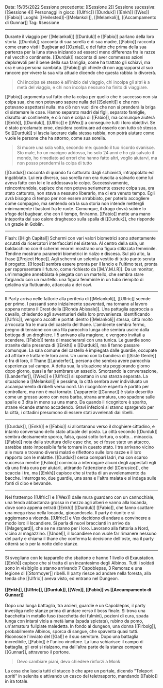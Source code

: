 Data: 15/05/2022
Sessione precedente: [[Sessione 2]]
Sessione sucessiva: [[Sessione 4]]
Personaggi in gioco: [[Ulfric]] [[Durduk]] [[Enkh]] [[Wex]] [[Fabio]]
Luoghi: [[Hvilested]]-[[Melankoli]], [[Melankoli]], [[Accampamento di Gunnar]]
Tag: #sessione 

---
Durante il viaggio per [[Melankoli]] [[Durduk]] e [[Fabio]] parlano della loro storia. [[Durduk]] racconta di sua sorella e di sua madre, [[Fabio]] racconta come erano visti i Bugbear ad [[Oznia]], e del fatto che prima della sua partenza per la luna stava iniziando ad esserci meno differenza fra le razze nel vecchio continente. [[Durduk]] racconta di aver commesso azioni deplorevoli per il bene della sua famiglia, come ha trattato gli schiavi, ma ora è una persona cambiata. [[Fabio]] gli chiede di non aggrapparsi al suo rancore per vivere la sua vita attuale dicendo che questa rabbia lo divorerà. 
> Chi incolpa sè stesso è all'inizio del viaggio, chi incolpa gli altri è a metà del viaggio, e chi non incolpa nessuno ha finito di viaggiare. 

[[Fabio]] argomenta sul fatto che la colpa per quello che è successo non sia colpa sua, che non potevano sapere nulla dei [[Seleniti]] e che non potevano aspettarsi nulla. ma ciò non vuol dire che non si prenderà la briga di sistemare le cose. Hanno separato madri dai figli, separato famiglie, disrutto un continente, e ciò non è colpa di [[Fabio]], ma comunque aiuterà [[Enkh]], [[Durduk]], [[Ulfric]] e [[Wex]] a conseguire tutti i loro obiettivi. Se è stato proclamato eroe, desidera continuare ad esserlo con tutto sè stesso. Se [[Durduk]] si lascia lacerare dalla stessa rabbia, non potrà aiutare come vuole le persone che ha attorno, come sua sorella.
>Si muore una sola volta, secondo me: quando il tuo ricordo svanisce. Sto male, ho un macigno addosso, ho solo 24 anni e ho già salvato il mondo, ho rimediato ad errori che hanno fatto altri, voglio aiutarvi, ma non posso prendermi la colpa di tutto

[[Durduk]] racconta di quando fu catturato dagli schiavisti, intrappolato ed ingabbiato. Lui era diverso, sua sorella non era riuscita a salvarlo come lui aveva fatto con lei e le addossava le colpe. Successivamente, reincontrandola, capisce che non poteva seriamente essere colpa sua, era stato catturato, non stava a nessuno liberarlo, ma ci era venuto tempo. Egli avrà bisogno di tempo per non essere arrabbiato, per poterlo accogliere come compagno, ma sentendo ora la sua storia non intende mettergli minimamente i bastoni fra le ruote. Comunque, il drago dovrà subire lo sfogo del bugbear, che con il tempo, finiranno.
[[Fabio]] mette una mano inteporita dal suo calore draghesco sulla spalla di [[Durduk]], che risponde un grazie in Goblin.

---
Flash: [[High Capital]]
Schermi con vari valori biometrici sono attentamente scrutati da ricercatori interfacciati nel sistema. 
Al centro della sala, un baldacchino con 6 schermi enormi mostrano una figura stilizzata femminile. Tendine mostrano parametri biometrici in rialzo e discesa. Sul più alto, la frase [[Project Hope]]. Agli schermi un selenita vestito di tutto punto scruta il progetto.
[[Hope]] sembra essere pronta per il lancio e l'ultimo test, pronta per rappresentare il futuro, come richiesto da [[M.Y.M.I.R]].
Da un monitor, un'immagine annebbiata è piegata con un martello, che sembra stare forgiando con un martello. una figura femminile in un tubo riempito di gelatina sta fluttuando, attaccata a dei cavi.

---
Il Party arriva nelle fattorie alla periferia di [[Melankoli]], [[Ulfric]] scende per primo. I passanti sono inizialmente spaventati, ma tornano al lavoro appena notano il Crest della [[Ronda Abissale]]. 
Una pattuglia approccia a cavallo, chiedendo agli avventurieri della loro provenienza. identificando [[Ulfric]], vengono accolti e portati dentro [[Melankoli]] stessa, città molto arroccata fra le mura del castello del thane.
L'ambiente sembra fermo, pregno di tensione con una fila parecchio lunga che sembra uscire dalla bottega di un droghiere.
I 5 arrivano alla magione, e vengono invitati a scendere. [[Fabio]] tenta di mascherarsi con una tunica. Le guardie sono stranite dalla presenza di [[Enkh]] e [[Durduk]], ma li fanno passare comunque.
La sala comune del castello è impiegata dalle guardie, occupate ad affilare e trattare le loro armi. Un uomo con la bandiera di [[Siste Gerde]] è fra di loro, il Thane [[Landerfer]], persona che sembra avere parecchia esperienza sul campo. A detta sua, la situazione sta peggiorando giorno dopo giorno, quasi a far sembrare un assedio. Smorzando la conversazione, [[Landerfer]], [[Wex]] e [[Ulfric]] si spostano in una stanza separata.
La situazione a [[Melankoli]] è pessima, la città sembra aver individuato un accampamento di ribelli verso nord. Un ricognitore esperto è partito per controllare, ma non è mai tornato. L'apparente [[Gunnar]] è stato descritto come un grosso uomo con nera barba, strana armatura, uno spadone sulle spalle e 3 dita in meno su una mano.
Da quando il ricognitore è sparito, strane vicende stanno accadendo. Gravi infezioni si stanno spargendo per la città, i cittadini presumono di essere stati avvelenati dai ribelli.

---
[[Durduk]], [[Enkh]] e [[Fabio]] si allontanano verso il droghiere cittadino, e intanto conversano dello stato attuale del posto. La città secondo [[Durduk]] sembra decisamente sporca, falsa, quasi sotto tortura, o sotto... minaccia. [[Fabio]] nota dalla struttura delle case che, se ci fosse stato un attacco, sarebbe stato impossibile farle tornare in questo stato.
I tre arrivano vicino alle mura e trovano diversi malati e riflettono sulle loro razze e il loro rapporto con le malattie. [[Durduk]] cerca compari ladri, ma con scarso successo mentre [[Fabio]] comincia a interrogare alcuni degli appestati egli dà una finta cura per aiutarli, attirando l'attenzione del [[Cerusico]], che scaccia i tre, ma [[Enkh]] capisce che si tratta di un avvelenamento da bacche. Interrogano, due guardie, una sana e l'altra malata e si indaga sulle fonti di cibo e bevande. 

---
Nel frattempo [[Ulfric]] e [[Wex]] dalle mura guardano con un cannochiale, una tenda abbastanza grossa in mezzo agli alberi e vanno alla locanda, dove sono appena entrati [[Enkh]] [[Durduk]] [[Fabio]], che fanno scattare una mega rissa nella locanda, giocandosela. Il party è riunito e si aggiornano a vicenda. [[Ulfric]] e Vex decidono di andare a convincere a modo loro il locandiere. Si parla di nuovi braccianti in arrivo da [[Magergard]], che se ne stanno per i loro. Lavorano alla fattoria a Nord, vicino al magazzino. [[Undel]], il locandiere non vuole far rimanere nessuno del party e chiama il thane che conferma la decisione dell'oste, ma il party otterrà solo per la notte delle stanze. 

---
Si svegliano con le tapparelle che sbattono e hanno 1 livello di Exaustation. [[Enkh]] capisce che si tratta di un incantesimo degli Albinos. Tutti i soldati sono in visibiglio e stanno arrivando 7 Capoblepas, 3 Remoraz e una legione di [[Stormoyer]] ribelli. Il party riesce ad andare nella foresta, alla tenda che [[Ulfric]] aveva visto, ed entrano nel Dungeon.
#### [[Enkh]], [[Ulfric]], [[Durduk]], [[Wex]], [[Fabio]] vs [[Accampamento di Gunnar]]
Dopo una lunga battaglia, tra arcieri, guardie e un Capoblepas, il party investiga nelle stanze prima di andare verso il boss finale. Si trova una bacchetta in metallo fuso (bacchetta dei fulmini), pozioni di cura, spada lunga con intarsi viola a metà lama (spada spietata), rubino da pomo, un'armatura fullplate maledetta. In fondo al dungeon, una donna [[Firbolg]], probabilmente Albinos, sporca di sangue, che spaventa quasi tutti. Riconosce l'inviato del [[Gal]] e il suo servitore. Dopo una battaglia incredibile, [[Fabio]] è l'unico vincitore. La luna schiarisce il campo di battaglia, gli eroi si rialzano, ma dall'altra parte della stanza compare [[Gunnar]], attraverso il portone. 
>Devo cambiare piani, devo chiedere rinforzi a Monk

La cosa che lascia tutti di stucco è che apre un portale, dicendo "Teleport apriti" in selenita e attivando un casco del teletrasporto, mandando [[Fabio]] in ira totale.